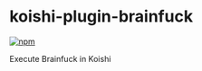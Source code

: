 # koishi-plugin-brainfuck

[![npm](https://img.shields.io/npm/v/koishi-plugin-brainfuck?style=flat-square)](https://www.npmjs.com/package/koishi-plugin-brainfuck)

Execute Brainfuck in Koishi

